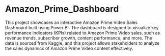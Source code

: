 # Amazon_Prime_Dashboard
This project showcases an interactive Amazon Prime Video Sales Dashboard built using Power BI. The dashboard is designed to visualize key performance indicators (KPIs) related to Amazon Prime Video sales, such as revenue trends, subscriber growth, content performance, and more. The data is sourced from Kaggle, and this project allows stakeholders to analyze the sales dynamics of Amazon Prime Video content effectively.
